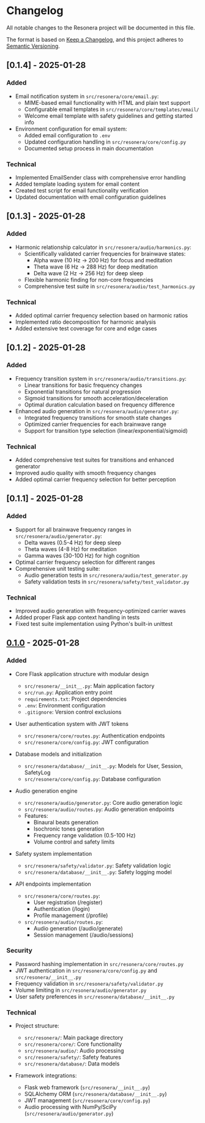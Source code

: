 # Changelog

All notable changes to the Resonera project will be documented in this file.

The format is based on [Keep a Changelog](https://keepachangelog.com/en/1.0.0/),
and this project adheres to [Semantic Versioning](https://semver.org/spec/v2.0.0.html).

## [0.1.4] - 2025-01-28
### Added
- Email notification system in `src/resonera/core/email.py`:
  - MIME-based email functionality with HTML and plain text support
  - Configurable email templates in `src/resonera/core/templates/email/`
  - Welcome email template with safety guidelines and getting started info
- Environment configuration for email system:
  - Added email configuration to `.env`
  - Updated configuration handling in `src/resonera/core/config.py`
  - Documented setup process in main documentation

### Technical
- Implemented EmailSender class with comprehensive error handling
- Added template loading system for email content
- Created test script for email functionality verification
- Updated documentation with email configuration guidelines

## [0.1.3] - 2025-01-28
### Added
- Harmonic relationship calculator in `src/resonera/audio/harmonics.py`:
  - Scientifically validated carrier frequencies for brainwave states:
    - Alpha wave (10 Hz → 200 Hz) for focus and meditation
    - Theta wave (6 Hz → 288 Hz) for deep meditation
    - Delta wave (2 Hz → 256 Hz) for deep sleep
  - Flexible harmonic finding for non-core frequencies
  - Comprehensive test suite in `src/resonera/audio/test_harmonics.py`

### Technical
- Added optimal carrier frequency selection based on harmonic ratios
- Implemented ratio decomposition for harmonic analysis
- Added extensive test coverage for core and edge cases

## [0.1.2] - 2025-01-28
### Added
- Frequency transition system in `src/resonera/audio/transitions.py`:
  - Linear transitions for basic frequency changes
  - Exponential transitions for natural progression
  - Sigmoid transitions for smooth acceleration/deceleration
  - Optimal duration calculation based on frequency difference
- Enhanced audio generation in `src/resonera/audio/generator.py`:
  - Integrated frequency transitions for smooth state changes
  - Optimized carrier frequencies for each brainwave range
  - Support for transition type selection (linear/exponential/sigmoid)

### Technical
- Added comprehensive test suites for transitions and enhanced generator
- Improved audio quality with smooth frequency changes
- Added optimal carrier frequency selection for better perception

## [0.1.1] - 2025-01-28
### Added
- Support for all brainwave frequency ranges in `src/resonera/audio/generator.py`:
  - Delta waves (0.5-4 Hz) for deep sleep
  - Theta waves (4-8 Hz) for meditation
  - Gamma waves (30-100 Hz) for high cognition
- Optimal carrier frequency selection for different ranges
- Comprehensive unit testing suite:
  - Audio generation tests in `src/resonera/audio/test_generator.py`
  - Safety validation tests in `src/resonera/safety/test_validator.py`

### Technical
- Improved audio generation with frequency-optimized carrier waves
- Added proper Flask app context handling in tests
- Fixed test suite implementation using Python's built-in unittest

## [0.1.0] - 2025-01-28

### Added
- Core Flask application structure with modular design
  - `src/resonera/__init__.py`: Main application factory
  - `src/run.py`: Application entry point
  - `requirements.txt`: Project dependencies
  - `.env`: Environment configuration
  - `.gitignore`: Version control exclusions

- User authentication system with JWT tokens
  - `src/resonera/core/routes.py`: Authentication endpoints
  - `src/resonera/core/config.py`: JWT configuration

- Database models and initialization
  - `src/resonera/database/__init__.py`: Models for User, Session, SafetyLog
  - `src/resonera/core/config.py`: Database configuration

- Audio generation engine
  - `src/resonera/audio/generator.py`: Core audio generation logic
  - `src/resonera/audio/routes.py`: Audio generation endpoints
  - Features:
    - Binaural beats generation
    - Isochronic tones generation
    - Frequency range validation (0.5-100 Hz)
    - Volume control and safety limits

- Safety system implementation
  - `src/resonera/safety/validator.py`: Safety validation logic
  - `src/resonera/database/__init__.py`: Safety logging model

- API endpoints implementation
  - `src/resonera/core/routes.py`:
    - User registration (/register)
    - Authentication (/login)
    - Profile management (/profile)
  - `src/resonera/audio/routes.py`:
    - Audio generation (/audio/generate)
    - Session management (/audio/sessions)

### Security
- Password hashing implementation in `src/resonera/core/routes.py`
- JWT authentication in `src/resonera/core/config.py` and `src/resonera/__init__.py`
- Frequency validation in `src/resonera/safety/validator.py`
- Volume limiting in `src/resonera/audio/generator.py`
- User safety preferences in `src/resonera/database/__init__.py`

### Technical
- Project structure:
  - `src/resonera/`: Main package directory
  - `src/resonera/core/`: Core functionality
  - `src/resonera/audio/`: Audio processing
  - `src/resonera/safety/`: Safety features
  - `src/resonera/database/`: Data models

- Framework integrations:
  - Flask web framework (`src/resonera/__init__.py`)
  - SQLAlchemy ORM (`src/resonera/database/__init__.py`)
  - JWT management (`src/resonera/core/config.py`)
  - Audio processing with NumPy/SciPy (`src/resonera/audio/generator.py`)

[0.1.0]: https://github.com/username/resonera/releases/tag/v0.1.0

